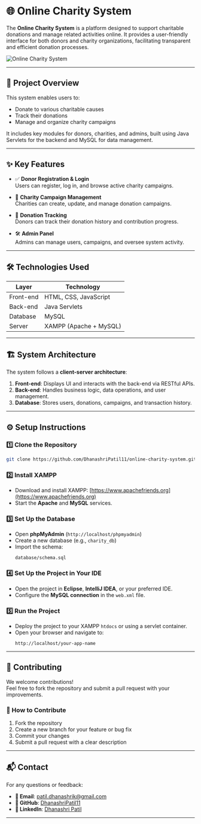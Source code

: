 # 🌐 Online Charity System

The **Online Charity System** is a platform designed to support charitable donations and manage related activities online. It provides a user-friendly interface for both donors and charity organizations, facilitating transparent and efficient donation processes.

![Online Charity System](https://media.licdn.com/dms/image/v2/D4D12AQHrbw4fziFMWg/article-inline_image-shrink_1000_1488/article-inline_image-shrink_1000_1488/0/1693320741429?e=1749686400&v=beta&t=HQU0BMJt8XoWE70xUmhTPW1dO97jslbTG5AiaiCapnw)

---

## 📝 Project Overview

This system enables users to:

- Donate to various charitable causes  
- Track their donations  
- Manage and organize charity campaigns  

It includes key modules for donors, charities, and admins, built using Java Servlets for the backend and MySQL for data management.

---

## ✨ Key Features

- ✅ **Donor Registration & Login**  
  Users can register, log in, and browse active charity campaigns.

- 🎯 **Charity Campaign Management**  
  Charities can create, update, and manage donation campaigns.

- 💸 **Donation Tracking**  
  Donors can track their donation history and contribution progress.

- 🛠️ **Admin Panel**  
  Admins can manage users, campaigns, and oversee system activity.

---

## 🛠️ Technologies Used

| Layer       | Technology           |
|-------------|----------------------|
| Front-end   | HTML, CSS, JavaScript |
| Back-end    | Java Servlets        |
| Database    | MySQL                |
| Server      | XAMPP (Apache + MySQL) |

---

## 🏗️ System Architecture

The system follows a **client-server architecture**:

1. **Front-end**: Displays UI and interacts with the back-end via RESTful APIs.  
2. **Back-end**: Handles business logic, data operations, and user management.  
3. **Database**: Stores users, donations, campaigns, and transaction history.

---

## ⚙️ Setup Instructions

### 1️⃣ Clone the Repository
```bash
git clone https://github.com/DhanashriPatil11/online-charity-system.git
```

### 2️⃣ Install XAMPP
- Download and install XAMPP: [https://www.apachefriends.org](https://www.apachefriends.org)
- Start the **Apache** and **MySQL** services.

### 3️⃣ Set Up the Database
- Open **phpMyAdmin** (`http://localhost/phpmyadmin`)
- Create a new database (e.g., `charity_db`)
- Import the schema:
  ```
  database/schema.sql
  ```

### 4️⃣ Set Up the Project in Your IDE
- Open the project in **Eclipse**, **IntelliJ IDEA**, or your preferred IDE.
- Configure the **MySQL connection** in the `web.xml` file.

### 5️⃣ Run the Project
- Deploy the project to your XAMPP `htdocs` or using a servlet container.
- Open your browser and navigate to:
  ```
  http://localhost/your-app-name
  ```

---






## 🤝 Contributing

We welcome contributions!  
Feel free to fork the repository and submit a pull request with your improvements.

### 🔧 How to Contribute
1. Fork the repository  
2. Create a new branch for your feature or bug fix  
3. Commit your changes  
4. Submit a pull request with a clear description

---

## 📬 Contact

For any questions or feedback:

- **📧 Email**: [patil.dhanashrik@gmail.com](mailto:patil.dhanashrik@gmail.com)  
- **🐙 GitHub**: [DhanashriPatil11](https://github.com/DhanashriPatil11)  
- **🔗 LinkedIn**: [Dhanashri Patil](https://www.linkedin.com/in/dhanashri-patil24/)

---
